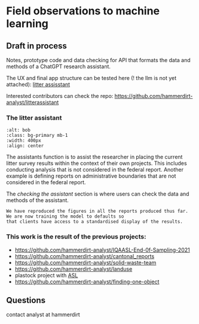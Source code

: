 # Field observations to machine learning

## Draft in process

Notes, prototype code and data checking for API that formats the data and methods of a ChatGPT research assistant.

The UX and final app structure can be tested here (! the llm is not yet attached): [litter assisstant](https://litterassistant.streamlit.app/)

Interested contributors can check the repo: https://github.com/hammerdirt-analyst/litterassistant 

### The litter assistant

```{image} resources/hammerdirt.png
:alt: bob
:class: bg-primary mb-1
:width: 400px
:align: center
```

The assistants function is to assist the researcher in placing the current litter survey results within the context of their own projects. This includes conducting analysis that is not considered in the federal report. Another example is defining reports on administrative boundaries that are not considered in the federal report.

The _checking the assistant_ section is where users can check the data and methods of the assistant.

```{note}
We have reproduced the figures in all the reports produced thus far. We are now training the model to defaults so 
that clients have access to a standardised display of the results. 
```
### This work is the result of the previous projects:

* https://github.com/hammerdirt-analyst/IQAASL-End-0f-Sampling-2021
* https://github.com/hammerdirt-analyst/cantonal_reports
* https://github.com/hammerdirt-analyst/solid-waste-team
* https://github.com/hammerdirt-analyst/landuse
* plastock project with [ASL](https://asleman.org/)
* https://github.com/hammerdirt-analyst/finding-one-object

## Questions

contact analyst at hammerdirt